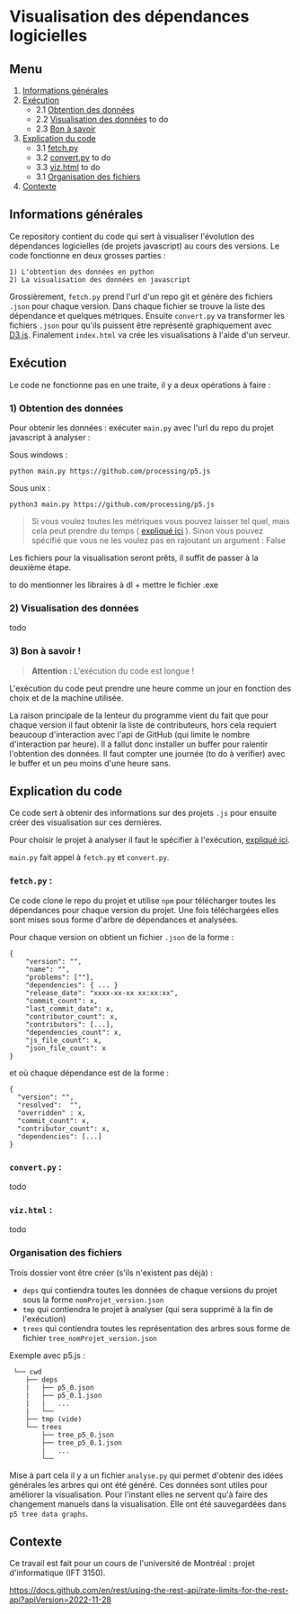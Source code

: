 # Visualisation des dépendances logicielles

## Menu

1. [Informations générales](#informations-générales)
2. [Exécution](#exécution)
	* 2.1 [Obtention des données](#1-obtention-des-données)
	* 2.2 [Visualisation des données](#2-visualisation-des-données) to do
	* 2.3 [Bon à savoir](#3-bon-à-savoir-)
3. [Explication du code](#explication-du-code)
	* 3.1 [fetch.py](#fetchpy-)
	* 3.2 [convert.py](#convertpy-) to do
	* 3.3 [viz.html](#vizhtml-) to do
	* 3.1 [Organisation des fichiers](#organisation-des-fichiers)
4. [Contexte](#contexte)

## Informations générales

Ce repository contient du code qui sert à visualiser l'évolution des dépendances logicielles (de projets javascript) au cours des versions. Le code fonctionne en deux grosses parties :
	
	1) L'obtention des données en python
	2) La visualisation des données en javascript 

Grossièrement, `fetch.py` prend l'url d'un repo git et génère des fichiers `.json` pour chaque version. Dans chaque fichier se trouve la liste des dépendance et quelques métriques. Ensuite `convert.py` va transformer les fichiers `.json` pour qu'ils puissent être représenté graphiquement avec [D3.js](https://d3js.org/what-is-d3). Finalement `index.html` va crée les visualisations à l'aide d'un serveur.

## Exécution

Le code ne fonctionne pas en une traite, il y a deux opérations à faire :

### 1) Obtention des données
Pour obtenir les données : exécuter `main.py` avec l'url du repo du projet javascript à analyser :

Sous windows :

```
python main.py https://github.com/processing/p5.js
```

Sous unix :

```
python3 main.py https://github.com/processing/p5.js
```
> Si vous voulez toutes les métriques vous pouvez laisser tel quel, mais cela peut prendre du temps ( [expliqué ici](#3-bon-à-savoir-) ). Sinon vous pouvez spécifié que vous ne les voulez pas en rajoutant un argument : False

Les fichiers pour la visualisation seront prêts, il suffit de passer à la deuxième étape.

to do mentionner les libraires à dl + mettre le fichier .exe

### 2) Visualisation des données

todo

### 3) Bon à savoir !

> **Attention :** L'exécution du code est longue ! 

L'exécution du code peut prendre une heure comme un jour en fonction des choix et de la machine utilisée.

La raison principale de la lenteur du programme vient du fait que pour chaque version il faut obtenir la liste de contributeurs, hors cela requiert beaucoup d'interaction avec l'api de GitHub (qui limite le nombre d'interaction par heure). Il a fallut donc installer un buffer pour ralentir l'obtention des données. Il faut compter une journée (to do à verifier) avec le buffer et un peu moins d'une heure sans.  


## Explication du code

Ce code sert à obtenir des informations sur des projets `.js` pour ensuite créer des visualisation sur ces dernières.

Pour choisir le projet à analyser il faut le spécifier à l'exécution, [expliqué ici](#exécution).

`main.py` fait appel à `fetch.py` et `convert.py`. 

### `fetch.py` :

Ce code clone le repo du projet et utilise `npm` pour télécharger toutes les dépendances pour chaque version du projet. Une fois téléchargées elles sont mises sous forme d'arbre de dépendances et analysées.

Pour chaque version on obtient un fichier `.json` de la forme :

```
{
    "version": "",
  	"name": "",
  	"problems": [""],
  	"dependencies": { ... }
    "release_date": "xxxx-xx-xx xx:xx:xx",
    "commit_count": x,
    "last_commit_date": x,
    "contributor_count": x,
    "contributors": [...],
    "dependencies_count": x,
    "js_file_count": x,
    "json_file_count": x
}
```

et où chaque dépendance est de la forme :

```
{
  "version": "",
  "resolved":  "",
  "overridden" : x,
  "commit_count": x,
  "contributor_count": x,
  "dependencies": [...]
}
```
### `convert.py` :

todo

### `viz.html` :

todo

### Organisation des fichiers

Trois dossier vont être créer (s'ils n'existent pas déjà) :
- `deps` qui contiendra toutes les données de chaque versions du projet sous la forme `nomProjet_version.json`
- `tmp` qui contiendra le projet à analyser (qui sera supprimé à la fin de l'exécution)
- `trees` qui contiendra toutes les représentation des arbres sous forme de fichier `tree_nomProjet_version.json` 

Exemple avec p5.js :

```
 └── cwd
	├── deps
	|	├── p5_0.json
	|	├── p5_0.1.json
	|	|   ...
	|	└──
	├── tmp (vide)
	└── trees
		├── tree_p5_0.json
		├── tree_p5_0.1.json
		|   ...
		└──
```

Mise à part cela il y a un fichier `analyse.py` qui permet d'obtenir des idées générales les arbres qui ont été généré. Ces données sont utiles pour améliorer la visualisation. Pour l'instant elles ne servent qu'à faire des changement manuels dans la visualisation. Elle ont été sauvegardées dans `p5 tree data graphs`.


## Contexte

Ce travail est fait pour un cours de l'université de Montréal : projet d'informatique (IFT 3150).


https://docs.github.com/en/rest/using-the-rest-api/rate-limits-for-the-rest-api?apiVersion=2022-11-28